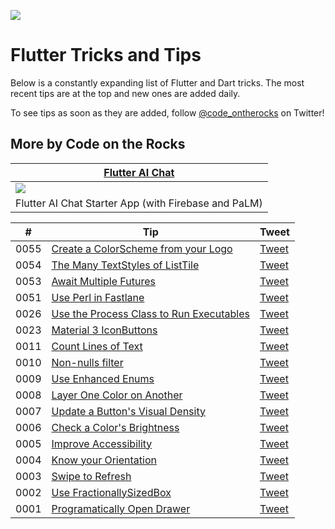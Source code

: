 ![](tips_and_tricks.png)

# Flutter Tricks and Tips
Below is a constantly expanding list of Flutter and Dart tricks. The most recent tips are at the top and new ones are added daily.

To see tips as soon as they are added, follow [@code_ontherocks](https://twitter.com/code_ontherocks) on Twitter!

## More by Code on the Rocks
| [Flutter AI Chat](https://codeontherocks.gumroad.com/l/flutter-ai-chat)                                                                        |
|------------------------------------------------------------------------------------------------------------------------------------------------|
| <a href="https://codeontherocks.gumroad.com/l/flutter-ai-chat"><img src="https://public-files.gumroad.com/cn4mfepgnvhnw4af8icucgmda7iq"></a> |
| Flutter AI Chat Starter App (with Firebase and PaLM)                                                                                           |

| # | Tip | Tweet |
| -- | --- | --- |
| 0055 | [Create a ColorScheme from your Logo](tips/0055-logo-colorscheme/tip.md) | [Tweet](https://twitter.com/code_ontherocks/status/1703745685831757834)  |
| 0054 | [The Many TextStyles of ListTile](tips/0054-listtile-textstyle/tip.md) | [Tweet](https://twitter.com/code_ontherocks/status/1703394623123796054)  |
| 0053 | [Await Multiple Futures](tips/0053-future-wait/tip.md) | [Tweet](https://twitter.com/code_ontherocks/status/1702339630681538681)  |
| 0051 | [Use Perl in Fastlane](tips/0051-increment-build-number-with-perl/tip.md) | [Tweet](https://twitter.com/code_ontherocks/status/1701219043771138227)  |
| 0026 | [Use the Process Class to Run Executables](tips/0026-use-process-class/tip.md) | [Tweet](https://twitter.com/code_ontherocks/status/1699521602298548678)  |
| 0023 | [Material 3 IconButtons](tips/0023-material-3-icon-buttons/tip.md) | [Tweet](https://twitter.com/code_ontherocks/status/1699422701171945765)  |
| 0011 | [Count Lines of Text](tips/0010-non-nulls-filter/tip.md) | [Tweet](https://x.com/code_ontherocks/status/1833579740860715295)  |
| 0010 | [Non-nulls filter](tips/0010-non-nulls-filter/tip.md) | [Tweet](https://x.com/code_ontherocks/status/1853439337351848299)  |
| 0009 | [Use Enhanced Enums](tips/0009-enhanced-enums/tip.md) |  [Tweet](https://x.com/code_ontherocks/status/1844098838803415061) |
| 0008 | [Layer One Color on Another](tips/0008-layer-colors/tip.md) |  [Tweet](https://x.com/code_ontherocks/status/1843432049824133282) |
| 0007 | [Update a Button's Visual Density](tips/0007-button-visual-density/tip.md) |  [Tweet](https://x.com/code_ontherocks/status/1851258229705064487) |
| 0006 | [Check a Color's Brightness](tips/0006-color-luminosity/tip.md) |  [Tweet](https://twitter.com/code_ontherocks/status/1692874553704288684) |
| 0005 | [Improve Accessibility](tips/0005-improve-accessibility/tip.md) |  [Tweet](https://twitter.com/code_ontherocks/status/1706317742658175219) |
| 0004 | [Know your Orientation](tips/0004-know-your-orientation/tip.md) |  [Tweet](https://twitter.com/code_ontherocks/status/1705224478517498146) |
| 0003 | [Swipe to Refresh](tips/0003-refresh-indicator/tip.md) |  [Tweet](https://twitter.com/code_ontherocks/status/1704864821374595313) |
| 0002 | [Use FractionallySizedBox](tips/0002-fractionally-sized-box/tip.md) |  [Tweet](https://twitter.com/code_ontherocks/status/1704487050529976778) |
| 0001 | [Programatically Open Drawer](tips/0001-programatically-open-drawer/tip.md) |  [Tweet](https://twitter.com/code_ontherocks/status/1704133542886969775) |
